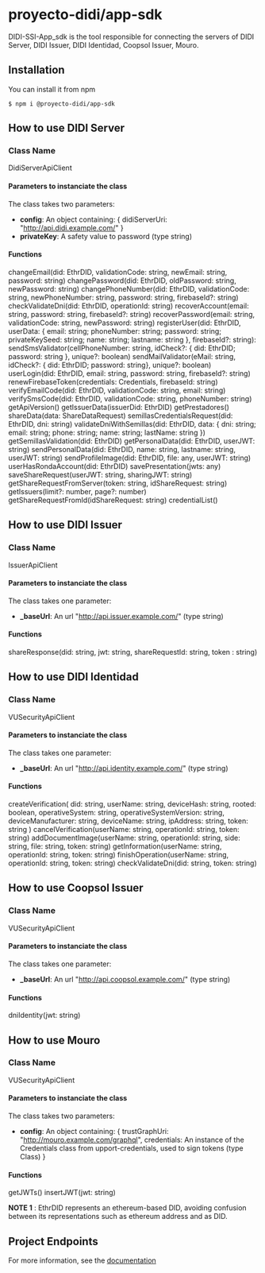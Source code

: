 # proyecto-didi/app-sdk

DIDI-SSI-App_sdk is the tool responsible for connecting the servers of DIDI Server, DIDI Issuer, DIDI Identidad, Coopsol Issuer, Mouro.

## Installation

You can install it from npm

`$ npm i @proyecto-didi/app-sdk`

## How to use DIDI Server
### Class Name
DidiServerApiClient
#### Parameters to instanciate the class
The class takes two parameters:
* **config**: An object containing: { didiServerUri: "http://api.didi.example.com/" }
* **privateKey**:  A safety value to password (type string)
#### Functions
changeEmail(did: EthrDID, validationCode: string, newEmail: string, password: string)
changePassword(did: EthrDID, oldPassword: string, newPassword: string)
changePhoneNumber(did: EthrDID, validationCode: string, newPhoneNumber: string, password: string, firebaseId?: string)
checkValidateDni(did: EthrDID, operationId: string)
recoverAccount(email: string, password: string, firebaseId?: string)
recoverPassword(email: string, validationCode: string, newPassword: string)
registerUser(did: EthrDID, userData: { email: string; phoneNumber: string; password: string; privateKeySeed: string; name: string; lastname: string }, firebaseId?: string):
sendSmsValidator(cellPhoneNumber: string, idCheck?: { did: EthrDID; password: string }, unique?: boolean)
sendMailValidator(eMail: string, idCheck?: { did: EthrDID; password: string}, unique?: boolean)
userLogin(did: EthrDID, email: string, password: string, firebaseId?: string)
renewFirebaseToken(credentials: Credentials, firebaseId: string)
verifyEmailCode(did: EthrDID, validationCode: string, email: string)
verifySmsCode(did: EthrDID, validationCode: string, phoneNumber: string)
getApiVersion()
getIssuerData(issuerDid: EthrDID)
getPrestadores()
shareData(data: ShareDataRequest)
semillasCredentialsRequest(did: EthrDID, dni: string)
validateDniWithSemillas(did: EthrDID, data: { dni: string; email: string; phone: string; name: string; lastName: string })
getSemillasValidation(did: EthrDID)
getPersonalData(did: EthrDID, userJWT: string)
sendPersonalData(did: EthrDID, name: string, lastname: string, userJWT: string)
sendProfileImage(did: EthrDID, file: any, userJWT: string)
userHasRondaAccount(did: EthrDID)
savePresentation(jwts: any)
saveShareRequest(userJWT: string, sharingJWT: string)
getShareRequestFromServer(token: string, idShareRequest: string)
getIssuers(limit?: number, page?: number)
getShareRequestFromId(idShareRequest: string)
credentialList()


## How to use DIDI Issuer
### Class Name
IssuerApiClient
#### Parameters to instanciate the class
The class takes one parameter:
* **_baseUrl**: An url  "http://api.issuer.example.com/" (type string)
#### Functions 
shareResponse(did: string, jwt: string, shareRequestId: string, token : string)

## How to use DIDI Identidad
### Class Name
VUSecurityApiClient
#### Parameters to instanciate the class
The class takes one parameter:
* **_baseUrl**: An url  "http://api.identity.example.com/" (type string)
#### Functions 
createVerification( did: string, userName: string, deviceHash: string, rooted: boolean, operativeSystem: string, operativeSystemVersion: string, deviceManufacturer: string, deviceName: string, ipAddress: string, token: string )
cancelVerification(userName: string, operationId: string, token: string)
addDocumentImage(userName: string, operationId: string, side: string, file: string, token: string)
getInformation(userName: string, operationId: string, token: string)
finishOperation(userName: string, operationId: string, token: string)
checkValidateDni(did: string, token: string)

## How to use Coopsol Issuer
### Class Name
VUSecurityApiClient
#### Parameters to instanciate the class
The class takes one parameter:
* **_baseUrl**: An url  "http://api.coopsol.example.com/" (type string)
#### Functions
dniIdentity(jwt: string)

## How to use Mouro
### Class Name
VUSecurityApiClient
#### Parameters to instanciate the class
The class takes two parameters:
* **config**: An object containing: { trustGraphUri: "http://mouro.example.com/graphql", credentials: An instance of the Credentials class from upport-credentials, used to sign tokens (type Class) }
#### Functions 
getJWTs()
insertJWT(jwt: string)


**NOTE 1** : EthrDID represents an ethereum-based DID, avoiding confusion between its representations such as ethereum address and as DID.

## Project Endpoints
For more information, see the [documentation](https://docs.didi.org.ar/docs/aidi/aidi-descripcion)